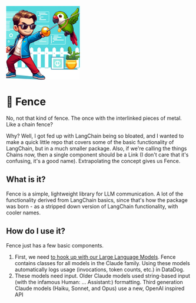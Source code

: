 <img src="docs/fence.jpg" alt="tests" height="200"/>

# 🤺 Fence

No, not that kind of fence. The once with the interlinked pieces of metal. Like a chain fence? 

Why? Well, I got fed up with LangChain being so bloated, and I wanted to make a quick little repo
that covers some of the basic functionality of LangChain, but in a much smaller package. Also, if
we're calling the things Chains now, then a single component should be a Link (I don't care that it's
confusing, it's a good name). Extrapolating the concept gives us Fence. 

## What is it?

Fence is a simple, lightweight library for LLM communication. A lot of the functionality derived from LangChain basics, since that's how the package was born - as a stripped down version of LangChain functionality, with cooler names.

## How do I use it?

Fence just has a few basic components.

1. First, we need [to hook up with our Large Language Models](fence/models). Fence contains classes for all models in the Claude family. Using these models automatically logs usage (invocations, token counts, etc.) in DataDog.
2. These models need input. Older Claude models used string-based input (with the infamous Human: ... Assistant:) formatting. Third generation Claude models (Haiku, Sonnet, and Opus) use a new, OpenAI inspired API